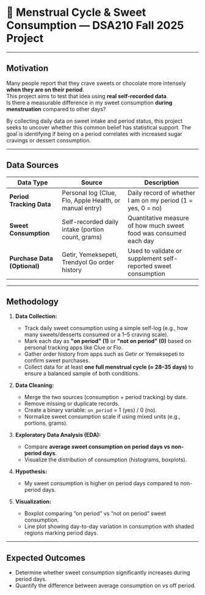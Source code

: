 # 🍫 Menstrual Cycle & Sweet Consumption — DSA210 Fall 2025 Project

---

##  Motivation
Many people report that they crave sweets or chocolate more intensely **when they are on their period**.  
This project aims to test that idea using **real self-recorded data**.  
Is there a measurable difference in my sweet consumption **during menstruation** compared to other days?

By collecting daily data on sweet intake and period status, this project seeks to uncover whether this common belief has statistical support. The goal is identifying if being on a period correlates with increased sugar cravings or dessert consumption.  



---

##  Data Sources

| Data Type | Source | Description |
|------------|---------|-------------|
| **Period Tracking Data** | Personal log (Clue, Flo, Apple Health, or manual entry) | Daily record of whether I am on my period (1 = yes, 0 = no) |
| **Sweet Consumption** | Self-recorded daily intake (portion count, grams) | Quantitative measure of how much sweet food was consumed each day |
| **Purchase Data (Optional)** | Getir, Yemeksepeti, Trendyol Go order history | Used to validate or supplement self-reported sweet consumption |

---

##  Methodology

1. **Data Collection:**  
   - Track daily sweet consumption using a simple self-log (e.g., how many sweets/desserts consumed or a 1–5 craving scale).  
   - Mark each day as **"on period" (1)** or **"not on period" (0)** based on personal tracking apps like Clue or Flo.  
   - Gather order history from apps such as Getir or Yemeksepeti to confirm sweet purchases.  
   - Collect data for at least **one full menstrual cycle (≈ 28–35 days)** to ensure a balanced sample of both conditions.

2. **Data Cleaning:**  
   - Merge the two sources (consumption + period tracking) by date.  
   - Remove missing or duplicate records.  
   - Create a binary variable: `on_period` = 1 (yes) / 0 (no).  
   - Normalize sweet consumption scale if using mixed units (e.g., portions, grams).  

3. **Exploratory Data Analysis (EDA):**  
   - Compare **average sweet consumption on period days vs non-period days**.  
   - Visualize the distribution of consumption (histograms, boxplots).  

4. **Hypothesis:**  
   - My sweet consumption is higher on period days compared to non-period days.

5. **Visualization:**  
   - Boxplot comparing “on period” vs “not on period” sweet consumption.  
   - Line plot showing day-to-day variation in consumption with shaded regions marking period days.  
     

---

##  Expected Outcomes
- Determine whether sweet consumption significantly increases during period days.  
- Quantify the difference between average consumption on vs off period.   

